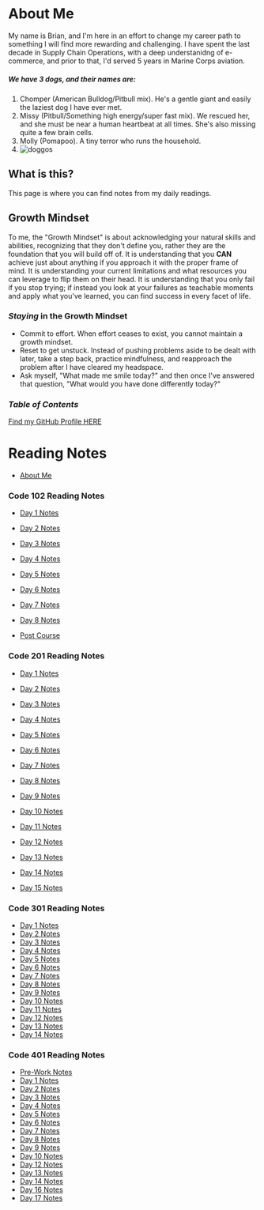 # About Me

My name is Brian, and I'm here in an effort to change my career path to something I will find more rewarding and challenging. I have spent the last decade in Supply Chain Operations, with a deep understanidng of e-commerce, and prior to that, I'd served 5 years in Marine Corps aviation.

##### We have 3 dogs, and their names are:
1. Chomper (American Bulldog/Pitbull mix). He's a gentle giant and easily the laziest dog I have ever met.
2. Missy (Pitbull/Something high energy/super fast mix). We rescued her, and she must be near a human heartbeat at all times. She's also missing quite a few brain cells.
3. Molly (Pomapoo). A tiny terror who runs the household.
4. ![doggos](https://i.ibb.co/rHD44W9/doggos.jpg)

## What is this?

This page is where you can find notes from my daily readings.

## Growth Mindset

To me, the "Growth Mindset" is about acknowledging your natural skills and abilities, recognizing that they don't define you, rather they are the foundation that you will build off of. It is understanding that you **CAN** achieve just about anything if you approach it with the proper frame of mind. It is understanding your current limitations and what resources you can leverage to flip them on their head. It is understanding that you only fail if you stop trying; if instead you look at your failures as teachable moments and apply what you've learned, you can find success in every facet of life.

### ***Staying*** in the Growth Mindset
- Commit to effort. When effort ceases to exist, you cannot maintain a growth mindset.
- Reset to get unstuck. Instead of pushing problems aside to be dealt with later, take a step back, practice mindfulness, and reapproach the problem after I have cleared my headspace.
- Ask myself, "What made me smile today?" and then once I've answered that question, "What would you have done differently today?"


### ***Table of Contents***
[Find my GitHub Profile HERE](https://www.github.com/brianjtarte)

# Reading Notes

- [About Me](index.md)

### Code 102 Reading Notes

- [Day 1 Notes](day1.md)

- [Day 2 Notes](day2.md)

- [Day 3 Notes](day3.md)

- [Day 4 Notes](day4.md)

- [Day 5 Notes](day5.md)

- [Day 6 Notes](day6.md)

- [Day 7 Notes](day7.md)

- [Day 8 Notes](day8.md)

- [Post Course](exam.md)

### Code 201 Reading Notes

- [Day 1 Notes](class-01.md)

- [Day 2 Notes](201-2.md)

- [Day 3 Notes](201-3.md)

- [Day 4 Notes](201-4.md)

- [Day 5 Notes](201-5.md)

- [Day 6 Notes](201-6.md)

- [Day 7 Notes](201-7.md)

- [Day 8 Notes](201-8.md)

- [Day 9 Notes](201-9.md)

- [Day 10 Notes](201-10.md)

- [Day 11 Notes](201-11.md)

- [Day 12 Notes](201-12.md)

- [Day 13 Notes](201-13.md)

- [Day 14 Notes](201-14.md)

- [Day 15 Notes](201-15.md)

### Code 301 Reading Notes

- [Day 1 Notes](301-1.md)
- [Day 2 Notes](301-2.md)
- [Day 3 Notes](301-3.md)
- [Day 4 Notes](301-4.md)
- [Day 5 Notes](301-5.md)
- [Day 6 Notes](301-6.md)
- [Day 7 Notes](301-7.md)
- [Day 8 Notes](301-8.md)
- [Day 9 Notes](301-9.md)
- [Day 10 Notes](301-10.md)
- [Day 11 Notes](301-11.md)
- [Day 12 Notes](301-12.md)
- [Day 13 Notes](301-13.md)
- [Day 14 Notes](301-14.md)

### Code 401 Reading Notes

- [Pre-Work Notes](401-PreWork.md)
- [Day 1 Notes](401-1.md)
- [Day 2 Notes](401-2.md)
- [Day 3 Notes](401-3.md)
- [Day 4 Notes](401-4.md)
- [Day 5 Notes](401-5.md)
- [Day 6 Notes](401-6.md)
- [Day 7 Notes](401-7.md)
- [Day 8 Notes](401-8.md)
- [Day 9 Notes](401-9.md)
- [Day 10 Notes](401-10.md)
- [Day 12 Notes](401-12.md)
- [Day 13 Notes](401-13.md)
- [Day 14 Notes](401-14.md)
- [Day 16 Notes](401-16.md)
- [Day 17 Notes](401-17.md)